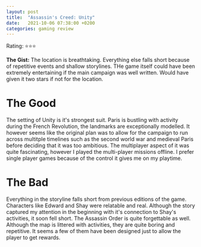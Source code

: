 ```yaml
---
layout: post
title:  "Assassin's Creed: Unity"
date:   2021-10-06 07:38:00 +0200
categories: gaming review
---
```


Rating: ⭐⭐⭐

**The Gist:** The location is breathtaking. Everything else falls short because of repetitive events and shallow storylines. THe game itself could have been extremely entertaining if the main campaign was well written. Would have given it two stars if not for the location.

# The Good

The setting of Unity is it's strongest suit. Paris is bustling with activity during the French Revolution, the landmarks are exceptionally modelled. It however seems like the original plan was to allow for the campaign to run across multitple timelines such as the second world war and medieval Paris before deciding that it was too ambitious. The multiplayer aspect of it was quite fascinating, however I played the multi-player missions offline. I prefer single player games because of the control it gives me on my playtime.

# The Bad

Everything in the storyline falls short from previous editions of the game. Characters like Edward and Shay were relatable and real. Although the story captured my attention in the beginning with it's connection to Shay's activities, it soon fell short. The Assassin Order is quite forgettable as well. Although the map is littered with activities, they are quite boring and repetitive. It seems a few of them have been designed just to allow the player to get rewards.